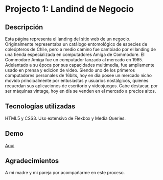 # Projecto 1: Landind de Negocio

## Descripción

Esta página representa el landing del sitio web de un negocio. Originalmente representaba un catálogo entomológico de especies de coleópteros de Chile, pero a medio camino fue cambiado por el landing de una tienda especializada en computadores Amiga de Commodore.
El Commodore Amiga fue un computador lanzado al mercado en 1985. Adelantado a su época por sus capacidades multimedia, fue ampliamente usado en prensa y edicion de video. Siendo uno de los primeros computadores personales de 16bits, hoy en día posee un mercado nicho movido principalmente por entusiastas y usuarios nostálgicos, quienes recuerdan sus aplicaciones de escritorio y videojuegos.
Cabe destacar, por ser máquinas vintage, hoy en día se venden en el mercado a precios altos.

## Tecnologías utilizadas

HTML5 y CSS3. Uso extensivo de Flexbox y Media Queries.

## Demo

[Aquí](https://aamedinav.github.io/)

## Agradecimientos

A mi madre y mi pareja por acompañarme en este proceso.